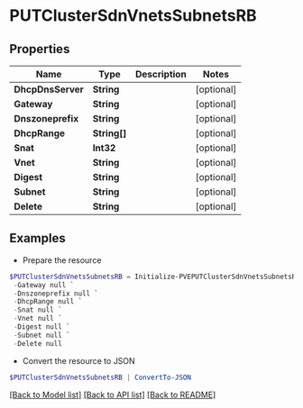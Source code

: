 # PUTClusterSdnVnetsSubnetsRB
## Properties

Name | Type | Description | Notes
------------ | ------------- | ------------- | -------------
**DhcpDnsServer** | **String** |  | [optional] 
**Gateway** | **String** |  | [optional] 
**Dnszoneprefix** | **String** |  | [optional] 
**DhcpRange** | **String[]** |  | [optional] 
**Snat** | **Int32** |  | [optional] 
**Vnet** | **String** |  | [optional] 
**Digest** | **String** |  | [optional] 
**Subnet** | **String** |  | [optional] 
**Delete** | **String** |  | [optional] 

## Examples

- Prepare the resource
```powershell
$PUTClusterSdnVnetsSubnetsRB = Initialize-PVEPUTClusterSdnVnetsSubnetsRB  -DhcpDnsServer null `
 -Gateway null `
 -Dnszoneprefix null `
 -DhcpRange null `
 -Snat null `
 -Vnet null `
 -Digest null `
 -Subnet null `
 -Delete null
```

- Convert the resource to JSON
```powershell
$PUTClusterSdnVnetsSubnetsRB | ConvertTo-JSON
```

[[Back to Model list]](../README.md#documentation-for-models) [[Back to API list]](../README.md#documentation-for-api-endpoints) [[Back to README]](../README.md)

